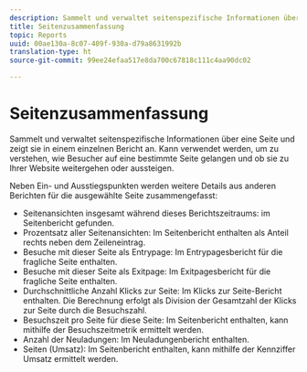 ```yaml
---
description: Sammelt und verwaltet seitenspezifische Informationen über eine Seite und zeigt sie in einem einzelnen Bericht an. Kann verwendet werden, um zu verstehen, wie Besucher auf eine bestimmte Seite gelangen und ob sie zu Ihrer Website weitergehen oder aussteigen.
title: Seitenzusammenfassung
topic: Reports
uuid: 00ae130a-8c07-409f-930a-d79a8631992b
translation-type: ht
source-git-commit: 99ee24efaa517e8da700c67818c111c4aa90dc02

---
```



# Seitenzusammenfassung

Sammelt und verwaltet seitenspezifische Informationen über eine Seite und zeigt sie in einem einzelnen Bericht an. Kann verwendet werden, um zu verstehen, wie Besucher auf eine bestimmte Seite gelangen und ob sie zu Ihrer Website weitergehen oder aussteigen.

Neben Ein- und Ausstiegspunkten werden weitere Details aus anderen Berichten für die ausgewählte Seite zusammengefasst:

* Seitenansichten insgesamt während dieses Berichtszeitraums: im Seitenbericht gefunden.
* Prozentsatz aller Seitenansichten: Im Seitenbericht enthalten als Anteil rechts neben dem Zeileneintrag.
* Besuche mit dieser Seite als Entrypage: Im Entrypagesbericht für die fragliche Seite enthalten.
* Besuche mit dieser Seite als Exitpage: Im Exitpagesbericht für die fragliche Seite enthalten.
* Durchschnittliche Anzahl Klicks zur Seite: Im Klicks zur Seite-Bericht enthalten. Die Berechnung erfolgt als Division der Gesamtzahl der Klicks zur Seite durch die Besuchszahl.
* Besuchszeit pro Seite für diese Seite: Im Seitenbericht enthalten, kann mithilfe der Besuchszeitmetrik ermittelt werden.
* Anzahl der Neuladungen: Im Neuladungenbericht enthalten.
* Seiten (Umsatz): Im Seitenbericht enthalten, kann mithilfe der Kennziffer Umsatz ermittelt werden.

